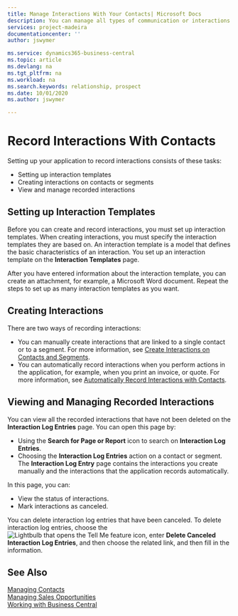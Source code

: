```yaml
---
title: Manage Interactions With Your Contacts| Microsoft Docs
description: You can manage all types of communication or interactions between your company and your contacts, for example, letters, phone calls, meetings, and so on.
services: project-madeira
documentationcenter: ''
author: jswymer

ms.service: dynamics365-business-central
ms.topic: article
ms.devlang: na
ms.tgt_pltfrm: na
ms.workload: na
ms.search.keywords: relationship, prospect
ms.date: 10/01/2020
ms.author: jswymer

---
```

# Record Interactions With Contacts
Setting up your application to record interactions consists of these tasks:

* Setting up interaction templates  
* Creating interactions on contacts or segments  
* View and manage recorded interactions  

##  Setting up Interaction Templates
Before you can create and record interactions, you must set up interaction templates. When creating interactions, you must specify the interaction templates they are based on. An interaction template is a model that defines the basic characteristics of an interaction.
You set up an interaction template on the **Interaction Templates** page.

After you have entered information about the interaction template, you can create an attachment, for example, a Microsoft Word document. Repeat the steps to set up as many interaction templates as you want.  

## Creating Interactions
There are two ways of recording interactions:

* You can manually create interactions that are linked to a single contact or to a segment. For more information, see [Create Interactions on Contacts and Segments](marketing-how-create-interactions.md).  
* You can automatically record interactions when you perform actions in the application, for example, when you print an invoice, or quote. For more information, see [Automatically Record Interactions with Contacts](marketing-auto-record-interactions.md).

## Viewing and Managing Recorded Interactions
You can view all the recorded interactions that have not been deleted on the **Interaction Log Entries** page. You can open this page by:

* Using the **Search for Page or Report** icon to search on **Interaction Log Entries**.
* Choosing the **Interaction Log Entries** action on a contact or segment.
  The **Interaction Log Entry** page contains the interactions you create manually and the interactions that the application records automatically.

In this page, you can:

* View the status of interactions.
* Mark interactions as canceled.

You can delete interaction log entries that have been canceled. To delete interaction log entries, choose the ![Lightbulb that opens the Tell Me feature](media/ui-search/search_small.png "Tell me what you want to do") icon, enter **Delete Canceled Interaction Log Entries**, and then choose the related link, and then fill in the information.

## See Also
[Managing Contacts](marketing-contacts.md)  
[Managing Sales Opportunities](marketing-manage-sales-opportunities.md)  
[Working with Business Central](ui-work-product.md)  
